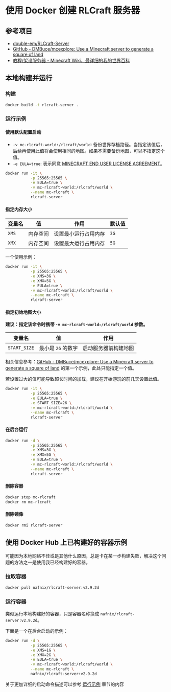 # 使用 Docker 创建 RLCraft 服务器

## 参考项目

- [double-em/RLCraft-Server](https://github.com/double-em/RLCraft-Server)
- [GitHub - DMBuce/mcexplore: Use a Minecraft server to generate a square of land](https://github.com/DMBuce/mcexplore#usage)
- [教程/架设服务器 - Minecraft Wiki，最详细的我的世界百科](https://minecraft.fandom.com/zh/wiki/%E6%95%99%E7%A8%8B/%E6%9E%B6%E8%AE%BE%E6%9C%8D%E5%8A%A1%E5%99%A8?variant=zh#%E4%BD%BF%E7%94%A8Java_8%E6%88%96%E4%B9%8B%E5%89%8D%E7%9A%84%E7%89%88%E6%9C%AC)

## 本地构建并运行

### 构建

```bash
docker build -t rlcraft-server .
```

### 运行示例

#### 使用默认配置启动

- `-v mc-rlcraft-world:/rlcraft/world`: 备份世界存档路径。当指定该值后，后续再使用此值将会使用相同的地图。如果不需要备份地图，可以不指定这个值。
- `-e EULA=true`: 表示同意 [MINECRAFT END USER LICENSE AGREEMENT](https://www.minecraft.net/en-us/eula)。

```bash
docker run -it \
           -p 25565:25565 \
           -e EULA=true \
           -v mc-rlcraft-world:/rlcraft/world \
           --name mc-rlcraft \
           rlcraft-server
```

#### 指定内存大小

| 变量名 | 值       | 作用                 | 默认值 |
| ------ | -------- | -------------------- | ------ |
| `XMS`  | 内存空间 | 设置最小运行占用内存 | `3G`   |
| `XMX`  | 内存空间 | 设置最大运行占用内存 | `5G`   |

一个使用示例：

```bash
docker run -it \
           -p 25565:25565 \
           -e XMS=3G \
           -e XMX=5G \
           -e EULA=true \
           -v mc-rlcraft-world:/rlcraft/world \
           --name mc-rlcraft \
           rlcraft-server
```

#### 指定初始地图大小

**建议：指定该命令时携带 `-v mc-rlcraft-world:/rlcraft/world` 参数。**

| 变量名       | 值                 | 作用                 |
| ------------ | ------------------ | -------------------- |
| `START_SIZE` | 最小是 `26` 的数字 | 启动服务器前构建地图 |

相关信息参考：[GitHub - DMBuce/mcexplore: Use a Minecraft server to generate a square of land](https://github.com/DMBuce/mcexplore#usage) 的第一个示例，此处只能指定一个值。

若设置过大的值可能导致超长时间的加载，建议在开始游玩的前几天设置此值。

```bash
docker run -it \
           -p 25565:25565 \
           -e EULA=true \
           -e START_SIZE=26 \
           -v mc-rlcraft-world:/rlcraft/world \
           --name mc-rlcraft \
           rlcraft-server
```

#### 在后台运行

```bash
docker run -d \
           -p 25565:25565 \
           -e XMS=3G \
           -e XMX=5G \
           -e EULA=true \
           -v mc-rlcraft-world:/rlcraft/world \
           --name mc-rlcraft \
           rlcraft-server
```

#### 删除容器

```bash
docker stop mc-rlcraft
docker rm mc-rlcraft
```

#### 删除镜像

```bash
docker rmi rlcraft-server
```

## 使用 Docker Hub 上已构建好的容器示例

可能因为本地网络不佳或是其他什么原因，总是卡在某一步构建失败，解决这个问题的方法之一是使用我已经构建好的容器。

### 拉取容器

```bash
docker pull nafnix/rlcraft-server:v2.9.2d
```

### 运行容器

类似运行本地构建好的容器，只是容器名称换成 `nafnix/rlcraft-server:v2.9.2d`。

下面是一个在后台启动的示例：

```bash
docker run -d \
           -p 25565:25565 \
           -e XMS=1G \
           -e XMX=2G \
           -e EULA=true \
           -v mc-rlcraft-world:/rlcraft/world \
           --name mc-rlcraft \
           nafnix/rlcraft-server:v2.9.2d
```

关于更加详细的启动命令描述可以参考 [运行示例](https://github.com/nafnix/RLCraftDocker/tree/master#运行示例) 章节的内容
